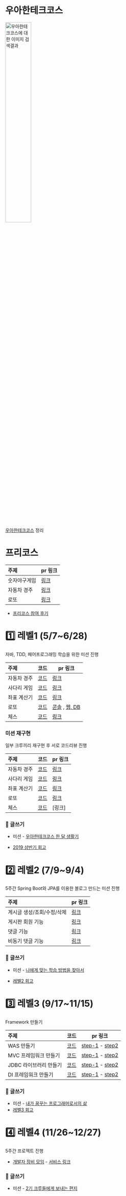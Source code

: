 
# 우아한테크코스

<img src="http://woowabros.github.io/img/2019-02-08/techcourse_poster.jpeg" alt="우아한테크코스에 대한 이미지 검색결과"  width="40%" height="40%" />

[우아한테크코스](https://woowacourse.github.io/) 정리





# 프리코스

| 주제         | pr 링크                                                      |
| :----------- | ------------------------------------------------------------ |
| 숫자야구게임 | [링크](https://github.com/woowacourse/java-baseball-precourse/pull/76) |
| 자동차 경주  | [링크](https://github.com/woowacourse/java-racingcar-precourse/pull/101) |
| 로또         | [링크](https://github.com/woowacourse/java-lotto-precourse/pull/42) |

- [프리코스 참여 후기](https://dublin-java.tistory.com/36)



# 1️⃣ 레벨1 (5/7~6/28)

자바, TDD, 페어프로그래밍 학습을 위한 미션 진행

| 주제        | 코드                                                         | pr 링크                                                      |
| :---------- | ------------------------------------------------------------ | ------------------------------------------------------------ |
| 자동차 경주 | [코드](https://github.com/woowacourse/java-racingcar/tree/dpudpu) | [링크](https://github.com/woowacourse/java-racingcar/pull/19) |
| 사다리 게임 | [코드](https://github.com/woowacourse/java-ladder/tree/dpudpu) | [링크](https://github.com/woowacourse/java-ladder/pull/25)   |
| 좌표 계산기 | [코드](https://github.com/woowacourse/java-coordinate/tree/dpudpu) | [링크](https://github.com/woowacourse/java-coordinate/pull/5) |
| 로또        | [코드](https://github.com/woowacourse/java-lotto/tree/dpudpu) | [콘솔](https://github.com/woowacourse/java-lotto/pull/3) , [웹, DB](https://github.com/woowacourse/java-lotto/pull/43) |
| 체스        | [코드](https://github.com/woowacourse/java-chess/tree/dpudpu) | [링크](https://github.com/woowacourse/java-chess/pull/2)     |



### 미션 재구현 

일부 크루끼리 재구현 후 서로 코드리뷰 진행

| 주제        | 코드                                                         | pr 링크                                                      |
| :---------- | ------------------------------------------------------------ | ------------------------------------------------------------ |
| 자동차 경주 | [코드](https://github.com/woowacourse-mission-review/java-racingcar-review) | [링크](https://github.com/woowacourse-mission-review/java-racingcar-review/pull/1) |
| 사다리 게임 | [코드](https://github.com/woowacourse-mission-review/java-ladder-review/tree/dpudpu) | [링크](https://github.com/woowacourse-mission-review/java-ladder-review/pull/3) |
| 좌표 계산기 | [코드](https://github.com/woowacourse-mission-review/java-coordinate-review/tree/dpudpu) | [링크](https://github.com/woowacourse-mission-review/java-coordinate-review/pull/4) |
| 로또        | [코드](https://github.com/woowacourse-mission-review/java-lotto-review/tree/dpudpu) | [링크](https://github.com/woowacourse-mission-review/java-lotto-review/pull/5)                                                       |
| 체스        | [코드](https://github.com/woowacourse-mission-review/java-chess-review/tree/dpudpu) | [링크]                                                       |



### 📝 글쓰기

- 미션 - [우아한테크코스 한 달 생활기](https://github.com/woowacourse/woowa-writing-1/blob/dpudpu/README.md)

- [2019 상반기 회고](https://velog.io/@dpudpu/2019-상반기-회고-ivjxrw6ajn)

  

# 2️⃣ 레벨2 (7/9~9/4)

5주간 Spring Boot와 JPA를 이용한 블로그 만드는 미션 진행

| 주제                       | pr 링크                                                  |
| :------------------------- | -------------------------------------------------------- |
| 게시글 생성/조회/수정/삭제 | [링크](https://github.com/woowacourse/jwp-blog/pull/23)  |
| 게시판 회원 기능           | [링크](https://github.com/woowacourse/jwp-blog/pull/63)  |
| 댓글 기능                  | [링크](https://github.com/woowacourse/jwp-blog/pull/105) |
| 비동기 댓글 기능           | [링크](https://github.com/woowacourse/jwp-blog/pull/166) |







### 📝 글쓰기

- 미션 - [나에게 맞는 학습 방법을 찾아서](https://github.com/woowacourse/woowa-writing-1/blob/dpudpu/%EB%A0%88%EB%B2%A82%20-%20%EC%84%B1%EC%9E%A5.md)

- [레벨2 회고](https://velog.io/@dpudpu/6)

  

# 3️⃣ 레벨3 (9/17~11/15)

Framework 만들기

| 주제                   | 코드                                                        | pr 링크                                                      |
| :--------------------- | ----------------------------------------------------------- | ------------------------------------------------------------ |
| WAS 만들기             | [코드](https://github.com/woowacourse/jwp-was/tree/dpudpu)  | [step-1](https://github.com/woowacourse/jwp-was/pull/41) - [step2](https://github.com/woowacourse/jwp-was/pull/57) |
| MVC 프레임워크 만들기  | [코드](https://github.com/woowacourse/jwp-mvc/tree/dpudpu)  | [step-1](https://github.com/woowacourse/jwp-mvc/pull/42) - [step2](https://github.com/woowacourse/jwp-mvc/pull/54) |
| JDBC 라이브러리 만들기 | [코드](https://github.com/woowacourse/jwp-jdbc/tree/dpudpu) | [step-1](https://github.com/woowacourse/jwp-jdbc/pull/46) - [step2](https://github.com/woowacourse/jwp-jdbc/pull/86) |
| DI 프레임워크 만들기   | [코드](https://github.com/woowacourse/jwp-di/tree/dpudpu)   | [step-1](https://github.com/woowacourse/jwp-di/pull/17) - [step2](https://github.com/woowacourse/jwp-di/pull/51) |





### 📝 글쓰기

- 미션 - [내가 꿈꾸는 프로그래머로서의 삶](https://github.com/woowacourse/woowa-writing-1/blob/dpudpu/%EB%A0%88%EB%B2%A83%20-%20%EC%84%B1%EC%88%99.md)
- [레벨3 회고](https://velog.io/@dpudpu/우아한테크코스-레벨3-회고-)



# 4️⃣ 레벨4 (11/26~12/27)	

5주간 프로젝트 진행
- [개발자 장비 모임](https://github.com/gae-jang-mo/app) - [서비스 링크](https://gaejangmo.com/)

### 📝 글쓰기
- 미션 - [2기 크루들에게 보내는 편지](https://github.com/dpudpu/woowa-writing-1/blob/dpudpu/%EB%A0%88%EB%B2%A84%20-%202%EA%B8%B0%20%ED%81%AC%EB%A3%A8%EB%93%A4%EC%97%90%EA%B2%8C%20%EB%B3%B4%EB%82%B4%EB%8A%94%20%ED%8E%B8%EC%A7%80.md)
